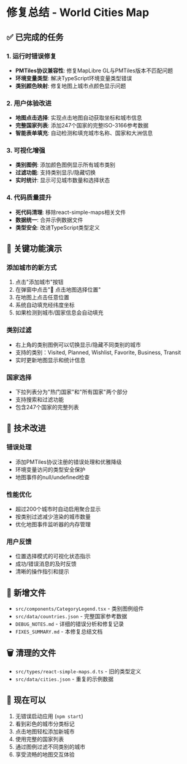 # 修复总结 - World Cities Map

## ✅ 已完成的任务

### 1. 运行时错误修复
- **PMTiles协议兼容性**: 修复MapLibre GL与PMTiles版本不匹配问题
- **环境变量类型**: 解决TypeScript环境变量类型错误
- **类别颜色映射**: 修复地图上城市点颜色显示问题

### 2. 用户体验改进
- **地图点击选择**: 实现点击地图自动获取坐标和城市信息
- **完整国家列表**: 添加247个国家的完整ISO-3166参考数据
- **智能表单填充**: 自动检测和填充城市名称、国家和大洲信息

### 3. 可视化增强
- **类别图例**: 添加颜色图例显示所有城市类别
- **过滤功能**: 支持类别显示/隐藏切换
- **实时统计**: 显示可见城市数量和选择状态

### 4. 代码质量提升
- **死代码清理**: 移除react-simple-maps相关文件
- **数据统一**: 合并示例数据文件
- **类型安全**: 改进TypeScript类型定义

## 🎯 关键功能演示

### 添加城市的新方式
1. 点击"添加城市"按钮
2. 在弹窗中点击"📍 点击地图选择位置"
3. 在地图上点击任意位置
4. 系统自动填充经纬度坐标
5. 如果检测到城市/国家信息会自动填充

### 类别过滤
- 右上角的类别图例可以切换显示/隐藏不同类别的城市
- 支持的类别：Visited, Planned, Wishlist, Favorite, Business, Transit
- 实时更新地图显示和统计信息

### 国家选择
- 下拉列表分为"热门国家"和"所有国家"两个部分
- 支持搜索和过滤功能
- 包含247个国家的完整列表

## 🔧 技术改进

### 错误处理
- 添加PMTiles协议注册的错误处理和优雅降级
- 环境变量访问的类型安全保护
- 地图事件的null/undefined检查

### 性能优化
- 超过200个城市时自动启用聚合显示
- 按类别过滤减少渲染的城市数量
- 优化地图事件监听器的内存管理

### 用户反馈
- 位置选择模式的可视化状态指示
- 成功/错误消息的及时反馈
- 清晰的操作指引和提示

## 📁 新增文件
- `src/components/CategoryLegend.tsx` - 类别图例组件
- `src/data/countries.json` - 完整国家参考数据
- `DEBUG_NOTES.md` - 详细的错误分析和修复记录
- `FIXES_SUMMARY.md` - 本修复总结文档

## 🗑️ 清理的文件
- `src/types/react-simple-maps.d.ts` - 旧的类型定义
- `src/data/cities.json` - 重复的示例数据

## 🚀 现在可以
1. 无错误启动应用 (`npm start`)
2. 看到彩色的城市分类标记
3. 点击地图轻松添加新城市
4. 使用完整的国家列表
5. 通过图例过滤不同类别的城市
6. 享受流畅的地图交互体验

